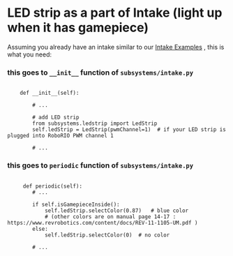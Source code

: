 # LED strip as a part of Intake (light up when it has gamepiece)

Assuming you already have an intake similar to our [Intake Examples](docs/Adding_Intake.md) , this is what you need:

### this goes to `__init__` function of `subsystems/intake.py`

```python3

    def __init__(self):

        # ...

        # add LED strip
        from subsystems.ledstrip import LedStrip
        self.ledStrip = LedStrip(pwmChannel=1)  # if your LED strip is plugged into RoboRIO PWM channel 1

        # ...

```

### this goes to `periodic` function of `subsystems/intake.py`

```python3

     def periodic(self):
        # ...

        if self.isGamepieceInside():
            self.ledStrip.selectColor(0.87)   # blue color
            # (other colors are on manual page 14-17 : https://www.revrobotics.com/content/docs/REV-11-1105-UM.pdf )
        else:
            self.ledStrip.selectColor(0)  # no color

        # ...

```
